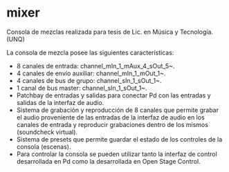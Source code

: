 # mixer
Consola de mezclas realizada para tesis de Lic. en Música y Tecnología. (UNQ)

La consola de mezcla posee las siguientes características:
- 8 canales de entrada: channel_mIn_1_mAux_4_sOut_5~. 
- 4 canales de envío auxiliar: channel_mIn_1_mOut_1~. 
- 4 canales de bus de grupo: channel_sIn_1_sOut_1~.
- 1 canal de bus master: channel_sIn_1_sOut_1~.
- Patchbay de entradas y salidas para conectar Pd con las entradas y salidas de la interfaz de audio. 
- Sistema de grabación y reproducción de 8 canales que permite grabar el audio proveniente de las entradas de la interfaz de audio en los canales de entrada y reproducir grabaciones dentro de los mismos (soundcheck virtual).
- Sistema de presets que permite guardar el estado de los controles de la consola (escenas). 
- Para controlar la consola se pueden utilizar tanto la interfaz de control desarrollada en Pd como la desarrollada en Open Stage Control. 

